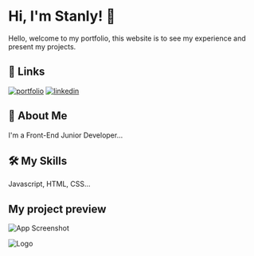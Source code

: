 # Hi, I'm Stanly! 👋
Hello, welcome to my portfolio, this website is to see my experience and present my projects.

## 🔗 Links
[![portfolio](https://img.shields.io/badge/my_portfolio-000?style=for-the-badge&logo=ko-fi&logoColor=white)](https://stanlydev.github.io/My_Portfolio/index.html)
[![linkedin](https://img.shields.io/badge/linkedin-0A66C2?style=for-the-badge&logo=linkedin&logoColor=white)](https://www.linkedin.com/in/brandon-stanly-ventura-sanchez-bb5b37242/)

## 🚀 About Me
I'm a Front-End Junior Developer...

## 🛠 My Skills
Javascript, HTML, CSS...

## My project preview
![App Screenshot](https://via.placeholder.com/468x300?text=App+Screenshot+Here)


![Logo](https://stanlydev.github.io/My_Portfolio/img/MyLogo.png)